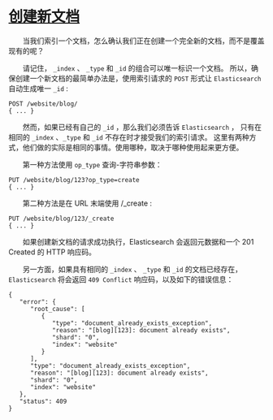 # [创建新文档](07_creating_new_document.md)   
&emsp;&emsp;当我们索引一个文档，怎么确认我们正在创建一个完全新的文档，而不是覆盖现有的呢？

&emsp;&emsp;请记住， `_index` 、 `_type` 和 `_id` 的组合可以唯一标识一个文档。
所以，确保创建一个新文档的最简单办法是，使用索引请求的 `POST` 形式让 `Elasticsearch` 自动生成唯一 `_id` :
```$xslt
POST /website/blog/
{ ... }
```
&emsp;&emsp;然而，如果已经有自己的 `_id` ，那么我们必须告诉 `Elasticsearch` ，
只有在相同的 `_index` 、`_type` 和 `_id` 不存在时才接受我们的索引请求。
这里有两种方式，他们做的实际是相同的事情。使用哪种，取决于哪种使用起来更方便。

&emsp;&emsp;第一种方法使用 `op_type` 查询-字符串参数：
```$xslt
PUT /website/blog/123?op_type=create
{ ... }
```
&emsp;&emsp;第二种方法是在 URL 末端使用 /_create :
```$xslt
PUT /website/blog/123/_create
{ ... }
```
&emsp;&emsp;如果创建新文档的请求成功执行，Elasticsearch 会返回元数据和一个 201 Created 的 HTTP 响应码。

&emsp;&emsp;另一方面，如果具有相同的 `_index` 、 `_type` 和 `_id` 的文档已经存在，
`Elasticsearch` 将会返回 `409 Conflict` 响应码，以及如下的错误信息：
```$xslt
{
   "error": {
      "root_cause": [
         {
            "type": "document_already_exists_exception",
            "reason": "[blog][123]: document already exists",
            "shard": "0",
            "index": "website"
         }
      ],
      "type": "document_already_exists_exception",
      "reason": "[blog][123]: document already exists",
      "shard": "0",
      "index": "website"
   },
   "status": 409
}
```

